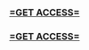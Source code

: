 <h3><strong><a href="https://www.google.com/url?q=https%3A%2F%2Fappbitly.com%2FDEwyB">=GET ACCESS=</a></strong></h3>

<h3><strong><a href="https://www.google.com/url?q=https%3A%2F%2Fappbitly.com%2FDEwyB">=GET ACCESS=</a></strong></h3>
